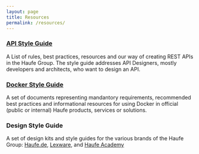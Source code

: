 ```yaml
---
layout: page
title: Resources
permalink: /resources/
---
```


### [API Style Guide](https://github.com/Haufe-Lexware/api-style-guide/blob/master/readme.md)
A List of rules, best practices, resources and our way of creating REST APIs in the Haufe Group. The style guide addresses API Designers, mostly developers and architects, who want to design an API.

### [Docker Style Guide](https://github.com/Haufe-Lexware/docker-style-guide/blob/master/README.md)
A set of documents representing mandantory requirements, recommended best practices and informational resources for using Docker in official (public or internal) Haufe products, services or solutions.

### Design Style Guide
A set of design kits and style guides for the various brands of the Haufe Group: [Haufe.de](http://do.haufe-group.com/goodlooking-haufe/), [Lexware](http://do.haufe-group.com/goodlooking-lexware/), and [Haufe Academy](http://do.haufe-group.com/goodlooking-haufe-akademie/)
